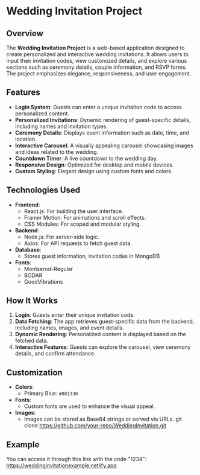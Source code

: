 # Wedding Invitation Project

## Overview

The **Wedding Invitation Project** is a web-based application designed to create personalized and interactive wedding invitations. It allows users to input their invitation codes, view customized details, and explore various sections such as ceremony details, couple information, and RSVP forms. The project emphasizes elegance, responsiveness, and user engagement.

## Features

- **Login System**: Guests can enter a unique invitation code to access personalized content.
- **Personalized Invitations**: Dynamic rendering of guest-specific details, including names and invitation types.
- **Ceremony Details**: Displays event information such as date, time, and location.
- **Interactive Carousel**: A visually appealing carousel showcasing images and ideas related to the wedding.
- **Countdown Timer**: A live countdown to the wedding day.
- **Responsive Design**: Optimized for desktop and mobile devices.
- **Custom Styling**: Elegant design using custom fonts and colors.

## Technologies Used

- **Frontend**:
  - React.js: For building the user interface.
  - Framer Motion: For animations and scroll effects.
  - CSS Modules: For scoped and modular styling.
- **Backend**:
  - Node.js: For server-side logic.
  - Axios: For API requests to fetch guest data.
- **Database**:
  - Stores guest information, invitation codes in MongoDB
- **Fonts**:
  - Montserrat-Regular
  - BODAR
  - GoodVibrations

## How It Works

1. **Login**: Guests enter their unique invitation code.
2. **Data Fetching**: The app retrieves guest-specific data from the backend, including names, images, and event details.
3. **Dynamic Rendering**: Personalized content is displayed based on the fetched data.
4. **Interactive Features**: Guests can explore the carousel, view ceremony details, and confirm attendance.

## Customization

- **Colors**:
  - Primary Blue: `#081330`
- **Fonts**:
  - Custom fonts are used to enhance the visual appeal.
- **Images**:
  - Images can be stored as Base64 strings or served via URLs.
    git clone https://github.com/your-repo/WeddingInvitation.git

## Example

You can access it through this link with the code "1234": https://weddinginvitationexample.netlify.app
